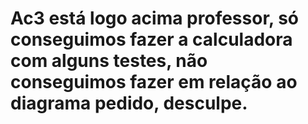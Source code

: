 # Ac3 está logo acima professor, só conseguimos fazer a calculadora com alguns testes, não conseguimos fazer em relação ao diagrama pedido, desculpe.
